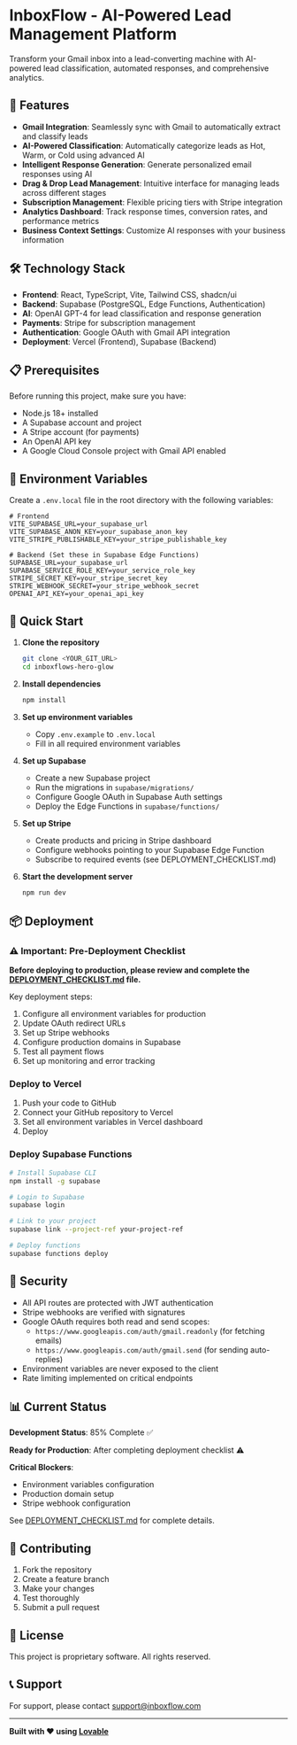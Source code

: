 # InboxFlow - AI-Powered Lead Management Platform

Transform your Gmail inbox into a lead-converting machine with AI-powered lead classification, automated responses, and comprehensive analytics.

## 🚀 Features

- **Gmail Integration**: Seamlessly sync with Gmail to automatically extract and classify leads
- **AI-Powered Classification**: Automatically categorize leads as Hot, Warm, or Cold using advanced AI
- **Intelligent Response Generation**: Generate personalized email responses using AI
- **Drag & Drop Lead Management**: Intuitive interface for managing leads across different stages
- **Subscription Management**: Flexible pricing tiers with Stripe integration
- **Analytics Dashboard**: Track response times, conversion rates, and performance metrics
- **Business Context Settings**: Customize AI responses with your business information

## 🛠️ Technology Stack

- **Frontend**: React, TypeScript, Vite, Tailwind CSS, shadcn/ui
- **Backend**: Supabase (PostgreSQL, Edge Functions, Authentication)
- **AI**: OpenAI GPT-4 for lead classification and response generation
- **Payments**: Stripe for subscription management
- **Authentication**: Google OAuth with Gmail API integration
- **Deployment**: Vercel (Frontend), Supabase (Backend)

## 📋 Prerequisites

Before running this project, make sure you have:

- Node.js 18+ installed
- A Supabase account and project
- A Stripe account (for payments)
- An OpenAI API key
- A Google Cloud Console project with Gmail API enabled

## 🔧 Environment Variables

Create a `.env.local` file in the root directory with the following variables:

```env
# Frontend
VITE_SUPABASE_URL=your_supabase_url
VITE_SUPABASE_ANON_KEY=your_supabase_anon_key
VITE_STRIPE_PUBLISHABLE_KEY=your_stripe_publishable_key

# Backend (Set these in Supabase Edge Functions)
SUPABASE_URL=your_supabase_url
SUPABASE_SERVICE_ROLE_KEY=your_service_role_key
STRIPE_SECRET_KEY=your_stripe_secret_key
STRIPE_WEBHOOK_SECRET=your_stripe_webhook_secret
OPENAI_API_KEY=your_openai_api_key
```

## 🚀 Quick Start

1. **Clone the repository**
   ```bash
   git clone <YOUR_GIT_URL>
   cd inboxflows-hero-glow
   ```

2. **Install dependencies**
   ```bash
   npm install
   ```

3. **Set up environment variables**
   - Copy `.env.example` to `.env.local`
   - Fill in all required environment variables

4. **Set up Supabase**
   - Create a new Supabase project
   - Run the migrations in `supabase/migrations/`
   - Configure Google OAuth in Supabase Auth settings
   - Deploy the Edge Functions in `supabase/functions/`

5. **Set up Stripe**
   - Create products and pricing in Stripe dashboard
   - Configure webhooks pointing to your Supabase Edge Function
   - Subscribe to required events (see DEPLOYMENT_CHECKLIST.md)

6. **Start the development server**
   ```bash
   npm run dev
   ```

## 📦 Deployment

### ⚠️ Important: Pre-Deployment Checklist

**Before deploying to production, please review and complete the [DEPLOYMENT_CHECKLIST.md](./DEPLOYMENT_CHECKLIST.md) file.**

Key deployment steps:
1. Configure all environment variables for production
2. Update OAuth redirect URLs
3. Set up Stripe webhooks
4. Configure production domains in Supabase
5. Test all payment flows
6. Set up monitoring and error tracking

### Deploy to Vercel

1. Push your code to GitHub
2. Connect your GitHub repository to Vercel
3. Set all environment variables in Vercel dashboard
4. Deploy

### Deploy Supabase Functions

```bash
# Install Supabase CLI
npm install -g supabase

# Login to Supabase
supabase login

# Link to your project
supabase link --project-ref your-project-ref

# Deploy functions
supabase functions deploy
```

## 🔐 Security

- All API routes are protected with JWT authentication
- Stripe webhooks are verified with signatures
- Google OAuth requires both read and send scopes:
  - `https://www.googleapis.com/auth/gmail.readonly` (for fetching emails)
  - `https://www.googleapis.com/auth/gmail.send` (for sending auto-replies)
- Environment variables are never exposed to the client
- Rate limiting implemented on critical endpoints

## 📊 Current Status

**Development Status**: 85% Complete ✅

**Ready for Production**: After completing deployment checklist ⚠️

**Critical Blockers**:
- Environment variables configuration
- Production domain setup
- Stripe webhook configuration

See [DEPLOYMENT_CHECKLIST.md](./DEPLOYMENT_CHECKLIST.md) for complete details.

## 🤝 Contributing

1. Fork the repository
2. Create a feature branch
3. Make your changes
4. Test thoroughly
5. Submit a pull request

## 📄 License

This project is proprietary software. All rights reserved.

## 📞 Support

For support, please contact [support@inboxflow.com](mailto:support@inboxflow.com)

---

**Built with ❤️ using [Lovable](https://lovable.dev)**
